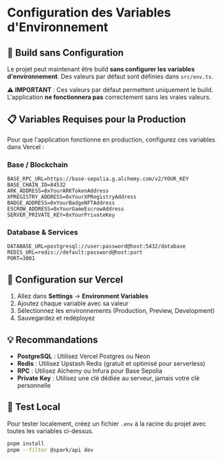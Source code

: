 # Configuration des Variables d'Environnement

## 🚀 Build sans Configuration

Le projet peut maintenant être build **sans configurer les variables d'environnement**. Des valeurs par défaut sont définies dans `src/env.ts`.

⚠️ **IMPORTANT** : Ces valeurs par défaut permettent uniquement le build. L'application **ne fonctionnera pas** correctement sans les vraies valeurs.

## 📋 Variables Requises pour la Production

Pour que l'application fonctionne en production, configurez ces variables dans Vercel :

### Base / Blockchain
```
BASE_RPC_URL=https://base-sepolia.g.alchemy.com/v2/YOUR_KEY
BASE_CHAIN_ID=84532
ARK_ADDRESS=0xYourARKTokenAddress
XPREGISTRY_ADDRESS=0xYourXPRegistryAddress
BADGE_ADDRESS=0xYourBadgeNFTAddress
ESCROW_ADDRESS=0xYourGameEscrowAddress
SERVER_PRIVATE_KEY=0xYourPrivateKey
```

### Database & Services
```
DATABASE_URL=postgresql://user:password@host:5432/database
REDIS_URL=redis://default:password@host:port
PORT=3001
```

## 🔧 Configuration sur Vercel

1. Allez dans **Settings** → **Environment Variables**
2. Ajoutez chaque variable avec sa valeur
3. Sélectionnez les environnements (Production, Preview, Development)
4. Sauvegardez et redéployez

## 💡 Recommandations

- **PostgreSQL** : Utilisez Vercel Postgres ou Neon
- **Redis** : Utilisez Upstash Redis (gratuit et optimisé pour serverless)
- **RPC** : Utilisez Alchemy ou Infura pour Base Sepolia
- **Private Key** : Utilisez une clé dédiée au serveur, jamais votre clé personnelle

## 🧪 Test Local

Pour tester localement, créez un fichier `.env` à la racine du projet avec toutes les variables ci-dessus.

```bash
pnpm install
pnpm --filter @spark/api dev
```

